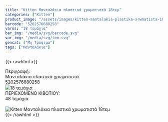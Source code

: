 ```yaml
---
title: "Kitten Μανταλάκια πλαστικά χρωματιστά 18τεμ"
categories: ["Kitten"]
product_image: "/assets/images/kitten-mantalakia-plastika-xrwmatista-18tem.jpg"
barcode: "5202576680258"
varos: "18 τεμάχια"
bar_img: "/media/svg/barcode.svg"
var_img: "/media/svg/tem.svg"
gencat: ["Μη Τρόφιμα"]
tags: ["Μανταλάκια"]
---
```

{{< rawhtml >}}

<div class="sload217"><div class="product"><div id="sistatika">Περιγραφή:</div><div class="alltext">Μανταλάκια πλαστικά χρωματιστά.</div><div id="barcode"><div id="barimage1"></div><span id="bartext">5202576680258</span></div><div id="varos"><div id="varosimage" style="margin:0"><img src="/media/icons/tem.png"><span id="varostext">18 τεμάχια</span></div></div><div id="kivotio">ΠΕΡΙΕΧΟΜΕΝΟ ΚΙΒΩΤΙΟΥ:<br>48 τεμάχια</div><br><div class="pimg"><img alt="Kitten Μανταλάκια πλαστικά χρωματιστά 18τεμ" title="Kitten Μανταλάκια πλαστικά χρωματιστά 18τεμ" src="/assets/images/kitten-mantalakia-plastika-xrwmatista-18tem.jpg"></div></div></div>
{{< /rawhtml >}}


